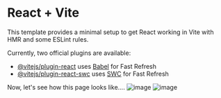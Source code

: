 # React + Vite

This template provides a minimal setup to get React working in Vite with HMR and some ESLint rules.

Currently, two official plugins are available:

- [@vitejs/plugin-react](https://github.com/vitejs/vite-plugin-react/blob/main/packages/plugin-react/README.md) uses [Babel](https://babeljs.io/) for Fast Refresh
- [@vitejs/plugin-react-swc](https://github.com/vitejs/vite-plugin-react-swc) uses [SWC](https://swc.rs/) for Fast Refresh


Now, let's see how this page looks like....
![image](https://github.com/user-attachments/assets/04f4e92c-f966-4d80-94a4-f21a208f6d09)
![image](https://github.com/user-attachments/assets/26d71b6f-4bc1-42b1-a226-8bace2e72930)

